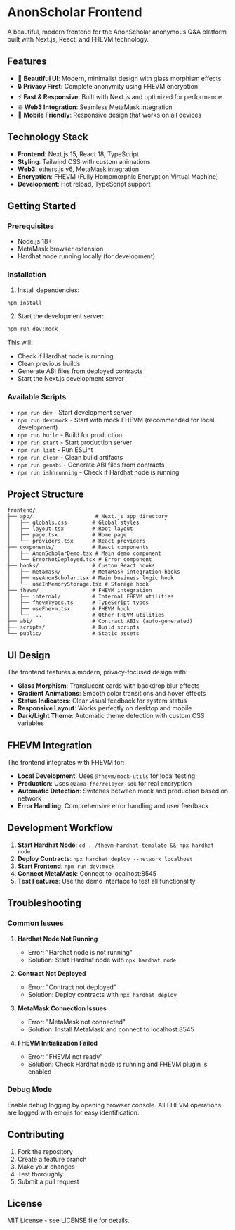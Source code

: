 # AnonScholar Frontend

A beautiful, modern frontend for the AnonScholar anonymous Q&A platform built with Next.js, React, and FHEVM technology.

## Features

- 🎨 **Beautiful UI**: Modern, minimalist design with glass morphism effects
- 🔒 **Privacy First**: Complete anonymity using FHEVM encryption
- ⚡ **Fast & Responsive**: Built with Next.js and optimized for performance
- 🌐 **Web3 Integration**: Seamless MetaMask integration
- 📱 **Mobile Friendly**: Responsive design that works on all devices

## Technology Stack

- **Frontend**: Next.js 15, React 18, TypeScript
- **Styling**: Tailwind CSS with custom animations
- **Web3**: ethers.js v6, MetaMask integration
- **Encryption**: FHEVM (Fully Homomorphic Encryption Virtual Machine)
- **Development**: Hot reload, TypeScript support

## Getting Started

### Prerequisites

- Node.js 18+ 
- MetaMask browser extension
- Hardhat node running locally (for development)

### Installation

1. Install dependencies:
```bash
npm install
```

2. Start the development server:
```bash
npm run dev:mock
```

This will:
- Check if Hardhat node is running
- Clean previous builds
- Generate ABI files from deployed contracts
- Start the Next.js development server

### Available Scripts

- `npm run dev` - Start development server
- `npm run dev:mock` - Start with mock FHEVM (recommended for local development)
- `npm run build` - Build for production
- `npm run start` - Start production server
- `npm run lint` - Run ESLint
- `npm run clean` - Clean build artifacts
- `npm run genabi` - Generate ABI files from contracts
- `npm run ishhrunning` - Check if Hardhat node is running

## Project Structure

```
frontend/
├── app/                    # Next.js app directory
│   ├── globals.css        # Global styles
│   ├── layout.tsx         # Root layout
│   ├── page.tsx           # Home page
│   └── providers.tsx      # React providers
├── components/            # React components
│   ├── AnonScholarDemo.tsx # Main demo component
│   └── ErrorNotDeployed.tsx # Error component
├── hooks/                 # Custom React hooks
│   ├── metamask/          # MetaMask integration hooks
│   ├── useAnonScholar.tsx # Main business logic hook
│   └── useInMemoryStorage.tsx # Storage hook
├── fhevm/                 # FHEVM integration
│   ├── internal/          # Internal FHEVM utilities
│   ├── fhevmTypes.ts      # TypeScript types
│   ├── useFhevm.tsx       # FHEVM hook
│   └── ...                # Other FHEVM utilities
├── abi/                   # Contract ABIs (auto-generated)
├── scripts/               # Build scripts
└── public/                # Static assets
```

## UI Design

The frontend features a modern, privacy-focused design with:

- **Glass Morphism**: Translucent cards with backdrop blur effects
- **Gradient Animations**: Smooth color transitions and hover effects
- **Status Indicators**: Clear visual feedback for system status
- **Responsive Layout**: Works perfectly on desktop and mobile
- **Dark/Light Theme**: Automatic theme detection with custom CSS variables

## FHEVM Integration

The frontend integrates with FHEVM for:

- **Local Development**: Uses `@fhevm/mock-utils` for local testing
- **Production**: Uses `@zama-fhe/relayer-sdk` for real encryption
- **Automatic Detection**: Switches between mock and production based on network
- **Error Handling**: Comprehensive error handling and user feedback

## Development Workflow

1. **Start Hardhat Node**: `cd ../fhevm-hardhat-template && npx hardhat node`
2. **Deploy Contracts**: `npx hardhat deploy --network localhost`
3. **Start Frontend**: `npm run dev:mock`
4. **Connect MetaMask**: Connect to localhost:8545
5. **Test Features**: Use the demo interface to test all functionality

## Troubleshooting

### Common Issues

1. **Hardhat Node Not Running**
   - Error: "Hardhat node is not running"
   - Solution: Start Hardhat node with `npx hardhat node`

2. **Contract Not Deployed**
   - Error: "Contract not deployed"
   - Solution: Deploy contracts with `npx hardhat deploy`

3. **MetaMask Connection Issues**
   - Error: "MetaMask not connected"
   - Solution: Install MetaMask and connect to localhost:8545

4. **FHEVM Initialization Failed**
   - Error: "FHEVM not ready"
   - Solution: Check Hardhat node is running and FHEVM plugin is enabled

### Debug Mode

Enable debug logging by opening browser console. All FHEVM operations are logged with emojis for easy identification.

## Contributing

1. Fork the repository
2. Create a feature branch
3. Make your changes
4. Test thoroughly
5. Submit a pull request

## License

MIT License - see LICENSE file for details.

